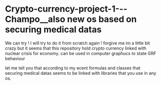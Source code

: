 # Crypto-currency-project-1---Champo__also new os based on securing medical datas
We can try ! I will try to do it from scratch again !
forgive me im a little bit crazy but it seems that this repository hold crypto currency linked with nuclear crisis for economy.
can be used in computer graphucs to state GRF behaviour 

let me tell you that according to my ecent formulas and classes that securing medical datas seems to be linked with libraries that you use in any os.
